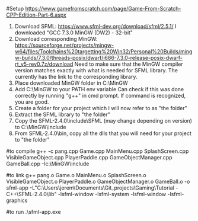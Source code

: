 #Setup
https://www.gamefromscratch.com/page/Game-From-Scratch-CPP-Edition-Part-6.aspx

1. Download SFML: https://www.sfml-dev.org/download/sfml/2.5.1/
    I downloaded "GCC 7.3.0 MinGW (DW2) - 32-bit"
2. Download corresponding MinGW: https://sourceforge.net/projects/mingw-w64/files/Toolchains%20targetting%20Win32/Personal%20Builds/mingw-builds/7.3.0/threads-posix/dwarf/i686-7.3.0-release-posix-dwarf-rt_v5-rev0.7z/download
    Need to make sure that the MinGW compiler version matches exactly with what is needed for SFML library.
    The currently has the link to the corresponding library.
3. Place downloaded MinGW folder in C:\MinGW
4. Add C:\MinGW to your PATH env variable
    Can check if this was done correctly by running "g++" in cmd prompt. If command is recognized, you are good.
5. Create a folder for your project which I will now refer to as "the folder"
6. Extract the SFML library to "the folder"
7. Copy the SFML-2.4.0\include\SFML (may change depending on version) to C:\MinGW\include
8. From SFML-2.4.0\bin, copy all the dlls that you will need for your project to "the folder"

#to compile
g++ -c pang.cpp Game.cpp MainMenu.cpp SplashScreen.cpp VisibleGameObject.cpp PlayerPaddle.cpp GameObjectManager.cpp GameBall.cpp -Ic:\MinGW\include

#to link
g++ pang.o Game.o MainMenu.o SplashScreen.o VisibleGameObject.o PlayerPaddle.o GameObjectManager.o GameBall.o -o sfml-app -L"C:\Users\jerem\Documents\Git_projects\Gaming\Tutorial - C++\SFML-2.4.0\lib" -lsfml-window -lsfml-system -lsfml-window -lsfml-graphics

#to run
.\sfml-app.exe

